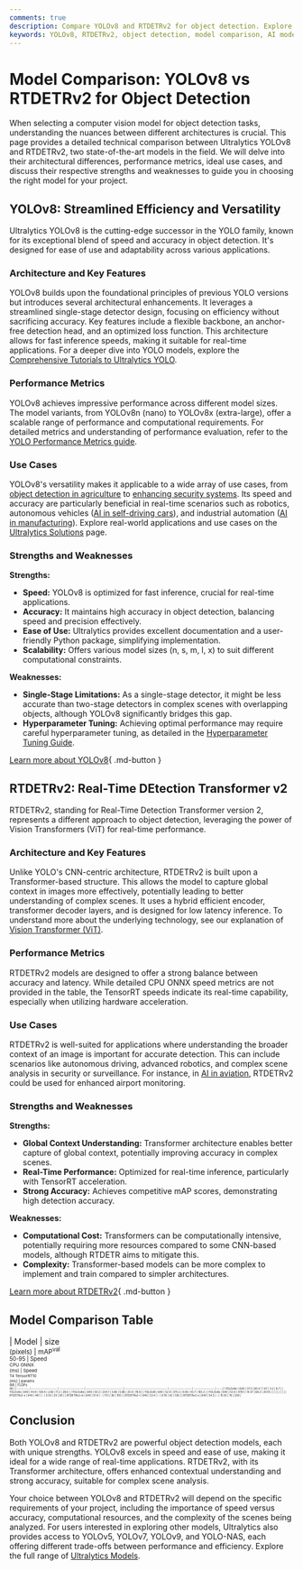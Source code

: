 ```yaml
---
comments: true
description: Compare YOLOv8 and RTDETRv2 for object detection. Explore their architectures, performance, use cases, and choose the right model for your needs.
keywords: YOLOv8, RTDETRv2, object detection, model comparison, AI models, computer vision, real-time detection, Vision Transformer, Ultralytics
---
```


# Model Comparison: YOLOv8 vs RTDETRv2 for Object Detection

When selecting a computer vision model for object detection tasks, understanding the nuances between different architectures is crucial. This page provides a detailed technical comparison between Ultralytics YOLOv8 and RTDETRv2, two state-of-the-art models in the field. We will delve into their architectural differences, performance metrics, ideal use cases, and discuss their respective strengths and weaknesses to guide you in choosing the right model for your project.

<script async src="https://cdn.jsdelivr.net/npm/chart.js@3.9.1/dist/chart.min.js"></script>
<script defer src="../../javascript/benchmark.js"></script>

<canvas id="modelComparisonChart" width="1024" height="400" active-models='["YOLOv8", "RTDETRv2"]'></canvas>

## YOLOv8: Streamlined Efficiency and Versatility

Ultralytics YOLOv8 is the cutting-edge successor in the YOLO family, known for its exceptional blend of speed and accuracy in object detection. It's designed for ease of use and adaptability across various applications.

### Architecture and Key Features

YOLOv8 builds upon the foundational principles of previous YOLO versions but introduces several architectural enhancements. It leverages a streamlined single-stage detector design, focusing on efficiency without sacrificing accuracy. Key features include a flexible backbone, an anchor-free detection head, and an optimized loss function. This architecture allows for fast inference speeds, making it suitable for real-time applications. For a deeper dive into YOLO models, explore the [Comprehensive Tutorials to Ultralytics YOLO](https://docs.ultralytics.com/guides/).

### Performance Metrics

YOLOv8 achieves impressive performance across different model sizes. The model variants, from YOLOv8n (nano) to YOLOv8x (extra-large), offer a scalable range of performance and computational requirements. For detailed metrics and understanding of performance evaluation, refer to the [YOLO Performance Metrics guide](https://docs.ultralytics.com/guides/yolo-performance-metrics/).

### Use Cases

YOLOv8's versatility makes it applicable to a wide array of use cases, from [object detection in agriculture](https://www.ultralytics.com/solutions/ai-in-agriculture) to [enhancing security systems](https://www.ultralytics.com/blog/computer-vision-for-theft-prevention-enhancing-security). Its speed and accuracy are particularly beneficial in real-time scenarios such as robotics, autonomous vehicles ([AI in self-driving cars](https://www.ultralytics.com/solutions/ai-in-self-driving)), and industrial automation ([AI in manufacturing](https://www.ultralytics.com/solutions/ai-in-manufacturing)). Explore real-world applications and use cases on the [Ultralytics Solutions](https://www.ultralytics.com/solutions) page.

### Strengths and Weaknesses

**Strengths:**

- **Speed:** YOLOv8 is optimized for fast inference, crucial for real-time applications.
- **Accuracy:** It maintains high accuracy in object detection, balancing speed and precision effectively.
- **Ease of Use:** Ultralytics provides excellent documentation and a user-friendly Python package, simplifying implementation.
- **Scalability:** Offers various model sizes (n, s, m, l, x) to suit different computational constraints.

**Weaknesses:**

- **Single-Stage Limitations:** As a single-stage detector, it might be less accurate than two-stage detectors in complex scenes with overlapping objects, although YOLOv8 significantly bridges this gap.
- **Hyperparameter Tuning:** Achieving optimal performance may require careful hyperparameter tuning, as detailed in the [Hyperparameter Tuning Guide](https://docs.ultralytics.com/guides/hyperparameter-tuning/).

[Learn more about YOLOv8](https://docs.ultralytics.com/models/yolov8/){ .md-button }

## RTDETRv2: Real-Time DEtection Transformer v2

RTDETRv2, standing for Real-Time Detection Transformer version 2, represents a different approach to object detection, leveraging the power of Vision Transformers (ViT) for real-time performance.

### Architecture and Key Features

Unlike YOLO's CNN-centric architecture, RTDETRv2 is built upon a Transformer-based structure. This allows the model to capture global context in images more effectively, potentially leading to better understanding of complex scenes. It uses a hybrid efficient encoder, transformer decoder layers, and is designed for low latency inference. To understand more about the underlying technology, see our explanation of [Vision Transformer (ViT)](https://www.ultralytics.com/glossary/vision-transformer-vit).

### Performance Metrics

RTDETRv2 models are designed to offer a strong balance between accuracy and latency. While detailed CPU ONNX speed metrics are not provided in the table, the TensorRT speeds indicate its real-time capability, especially when utilizing hardware acceleration.

### Use Cases

RTDETRv2 is well-suited for applications where understanding the broader context of an image is important for accurate detection. This can include scenarios like autonomous driving, advanced robotics, and complex scene analysis in security or surveillance. For instance, in [AI in aviation](https://www.ultralytics.com/blog/ai-in-aviation-a-runway-to-smarter-airports), RTDETRv2 could be used for enhanced airport monitoring.

### Strengths and Weaknesses

**Strengths:**

- **Global Context Understanding:** Transformer architecture enables better capture of global context, potentially improving accuracy in complex scenes.
- **Real-Time Performance:** Optimized for real-time inference, particularly with TensorRT acceleration.
- **Strong Accuracy:** Achieves competitive mAP scores, demonstrating high detection accuracy.

**Weaknesses:**

- **Computational Cost:** Transformers can be computationally intensive, potentially requiring more resources compared to some CNN-based models, although RTDETR aims to mitigate this.
- **Complexity:** Transformer-based models can be more complex to implement and train compared to simpler architectures.

[Learn more about RTDETRv2](https://docs.ultralytics.com/models/rtdetr/){ .md-button }

## Model Comparison Table

| Model      | size<br><sup>(pixels) | mAP<sup>val<br>50-95 | Speed<br><sup>CPU ONNX<br>(ms) | Speed<br><sup>T4 TensorRT10<br>(ms) | params<br><sup>(M) | FLOPs<br><sup>(B) |
| ---------- | --------------------- | -------------------- | ------------------------------ | ----------------------------------- | ------------------ | ----------------- | ---- |
| YOLOv8n    | 640                   | 37.3                 | 80.4                           | 1.47                                | 3.2                | 8.7               |
| YOLOv8s    | 640                   | 44.9                 | 128.4                          | 2.66                                | 11.2               | 28.6              |
| YOLOv8m    | 640                   | 50.2                 | 234.7                          | 5.86                                | 5.86               | 25.9              | 78.9 |
| YOLOv8l    | 640                   | 52.9                 | 375.2                          | 9.06                                | 43.7               | 165.2             |
| YOLOv8x    | 640                   | 53.9                 | 479.1                          | 14.37                               | 68.2               | 257.8             |
|            |                       |                      |                                |                                     |                    |                   |
| RTDETRv2-s | 640                   | 48.1                 | -                              | 5.03                                | 20                 | 60                |
| RTDETRv2-m | 640                   | 51.9                 | -                              | 7.51                                | 36                 | 100               |
| RTDETRv2-l | 640                   | 53.4                 | -                              | 9.76                                | 42                 | 136               |
| RTDETRv2-x | 640                   | 54.3                 | -                              | 15.03                               | 76                 | 259               |

## Conclusion

Both YOLOv8 and RTDETRv2 are powerful object detection models, each with unique strengths. YOLOv8 excels in speed and ease of use, making it ideal for a wide range of real-time applications. RTDETRv2, with its Transformer architecture, offers enhanced contextual understanding and strong accuracy, suitable for complex scene analysis.

Your choice between YOLOv8 and RTDETRv2 will depend on the specific requirements of your project, including the importance of speed versus accuracy, computational resources, and the complexity of the scenes being analyzed. For users interested in exploring other models, Ultralytics also provides access to YOLOv5, YOLOv7, YOLOv9, and YOLO-NAS, each offering different trade-offs between performance and efficiency. Explore the full range of [Ultralytics Models](https://docs.ultralytics.com/models/).
